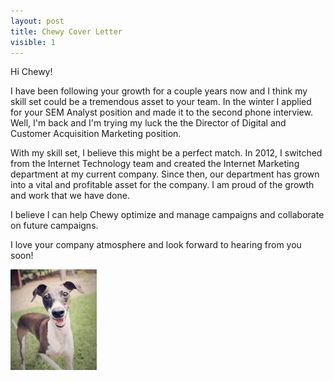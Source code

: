 ```yaml
---
layout: post
title: Chewy Cover Letter 
visible: 1
---
```




Hi Chewy!

I have been following your growth for a couple years now and I think my skill set could be a tremendous asset to your team. In the winter I applied for your SEM Analyst position and made it to the second phone interview. Well, I'm back and I'm trying my luck the the Director of Digital and Customer Acquisition Marketing position.

With my skill set, I believe this might be a perfect match. In 2012, I switched from the Internet Technology team and created the Internet Marketing department at my current company. Since then, our department has grown into a vital and profitable asset for the company. I am proud of the growth and work that we have done.  

I believe I can help Chewy optimize and manage campaigns and collaborate on future campaigns. 

I love your company atmosphere and look forward to hearing from you soon! 

![Ellie!](/assets/images/ellie.png)
